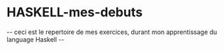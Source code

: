 # HASKELL-mes-debuts
-- ceci est le repertoire de mes exercices, durant mon apprentissage du language Haskell --
